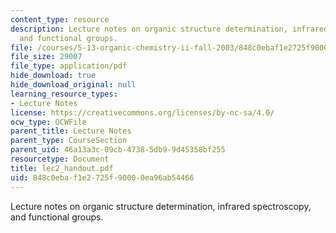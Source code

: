 ```yaml
---
content_type: resource
description: Lecture notes on organic structure determination, infrared spectroscopy,
  and functional groups.
file: /courses/5-13-organic-chemistry-ii-fall-2003/848c0ebaf1e2725f90000ea96ab54466_lec2_handout.pdf
file_size: 29007
file_type: application/pdf
hide_download: true
hide_download_original: null
learning_resource_types:
- Lecture Notes
license: https://creativecommons.org/licenses/by-nc-sa/4.0/
ocw_type: OCWFile
parent_title: Lecture Notes
parent_type: CourseSection
parent_uid: 46a13a3c-09cb-4738-5db9-9d45358bf255
resourcetype: Document
title: lec2_handout.pdf
uid: 848c0eba-f1e2-725f-9000-0ea96ab54466
---
```

Lecture notes on organic structure determination, infrared spectroscopy, and functional groups.